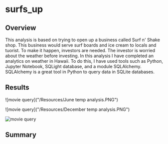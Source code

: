 # surfs_up

## Overview

This analysis is based on trying to open up a business called Surf n' Shake shop. This business would serve surf boards and ice cream to locals and tuorist. To make it happen, investors are needed. The investor is worried about the weather before investing. In this analysis I have completed an analytics on weather in Hawaii. To do this, I have used tools such as Python, Jupyter Notebook, SQLight database, and a module SQLAlchemy. SQLAlchemy is a great tool in Python to query data in SQLite databases. 

## Results

![movie query]("/Resources/June temp analysis.PNG")
 
![movie query]("/Resources/December temp analysis.PNG")
  
   ![movie query](/Resources/movies_query.PNG)

## Summary



